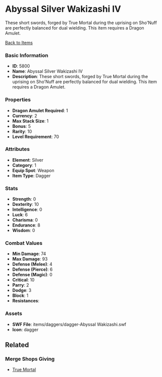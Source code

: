 # Abyssal Silver Wakizashi IV

These short swords, forged by True Mortal during the uprising on Sho'Nuff are perfectly balanced for
dual wielding. This item requires a Dragon Amulet.

[Back to Items](../items.md)

### Basic Information

- **ID**: 5800
- **Name**: Abyssal Silver Wakizashi IV
- **Description**: These short swords, forged by True Mortal during the uprising on Sho&#039;Nuff are perfectly balanced for
dual wielding. This item requires a Dragon Amulet.

### Properties

- **Dragon Amulet Required**: 1
- **Currency**: 2
- **Max Stack Size**: 1
- **Bonus**: 5
- **Rarity**: 10
- **Level Requirement**: 70

### Attributes

- **Element**: Silver
- **Category**: 1
- **Equip Spot**: Weapon
- **Item Type**: Dagger

### Stats

- **Strength**: 0
- **Dexterity**: 10
- **Intelligence**: 0
- **Luck**: 6
- **Charisma**: 0
- **Endurance**: 8
- **Wisdom**: 0

### Combat Values

- **Min Damage**: 74
- **Max Damage**: 93
- **Defense (Melee)**: 4
- **Defense (Pierce)**: 6
- **Defense (Magic)**: 0
- **Critical**: 10
- **Parry**: 2
- **Dodge**: 3
- **Block**: 1
- **Resistances**: 

### Assets

- **SWF File**: items/daggers/dagger-Abyssal Wakizashi.swf
- **Icon**: dagger

## Related

### Merge Shops Giving

- [True Mortal](../merge-shops/93-true-mortal.md)

